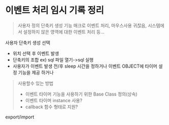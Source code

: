 # 이벤트 처리 임시 기록 정리

> 사용자 정의 단축키 생성 기능
매크로 이벤트 처리, 마우스사용 귀찮음, 시스템에서 설정하지 않은
영역에 대한 이벤트 처리 등... 

사용자 단축키 생성 선택
- 위치 선택 후 이벤트 발생 
- 단축키의 조합 ex) sql 파일 열기->sql 실행
- 사용자가 이벤트 발생 전/후 sleep 시간을 정하거나
이벤트 OBJECT에 타이머 설정 기능을 제공 하거나 
> 사용할수 있는 방법
> - 이벤트 타이머 기능을 사용하기 위한 Base Class 정의(상속)
> - 이벤트 타이머 instance 사용?
> - callback 함수 형태로 지원?

export/import
